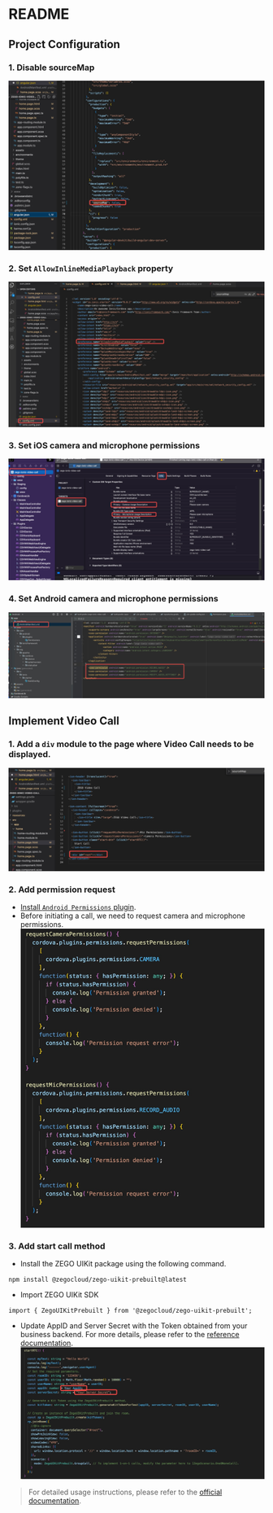 # README

## Project Configuration
### 1. Disable sourceMap

![](media/16868197786831/16868199035770.jpg)

### 2. Set `AllowInlineMediaPlayback` property
![](assets/16868216692069.jpg)

### 3. Set iOS camera and microphone permissions

![](media/16868197786831/16868199670979.jpg)

### 4. Set Android camera and microphone permissions
![](media/16868197786831/16868200151295.jpg)

## Implement Video Call

### 1. Add a `div` module to the page where Video Call needs to be displayed.
![](media/16868197786831/16868201149132.jpg)

### 2. Add permission request
- [Install `Android Permissions` plugin](https://danielsogl.gitbook.io/awesome-cordova-plugins/android-permissions#usage-documentation).
- Before initiating a call, we need to request camera and microphone permissions.
![](media/16868197786831/16868202373722.jpg)

### 3. Add start call method
- Install the ZEGO UIKit package using the following command.
```
npm install @zegocloud/zego-uikit-prebuilt@latest
```

- Import ZEGO UIKit SDK

```
import { ZegoUIKitPrebuilt } from '@zegocloud/zego-uikit-prebuilt';
```

- Update AppID and Server Secret with the Token obtained from your business backend. For more details, please refer to the [reference documentation](https://docs.zegocloud.com/article/14741).
![](media/16868197786831/16868202027197.jpg)

> For detailed usage instructions, please refer to the [official documentation](https://docs.zegocloud.com/article/15385).
